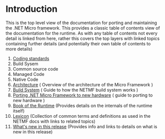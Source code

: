 # Introduction
This is the top level view of the documentation for porting and maintaining the .NET Micro framework.
This provides a classic table of contents view of the documentation for the runtime. As with any table
of contents not every detail is linked from here, rather this covers the top layers with linked topics
containing further details (and potentially their own table of contents to more details)

1. [Coding standards]()
  2. Build Sysem
  3. Common source code
  4. Managed Code
  4. Native Code
2. [Architecture]() ( Overview of the architecture of the Micro Framework )
3. [Build System]() ( Guide to how the NETMF build system works )
4. [Porting .NET Micro Framework to new hardware]() ( guide to porting to new hardware )
5. [Book of the Runtime]() (Provides details on the internals of the runtime itself)
6. [Lexicon]() (Collection of common terms and definitions as used in the NETMF docs with links to related topics)
7. [What's new in this release](WhatsNew.md) (Provides info and links to details on what is new in this release)

